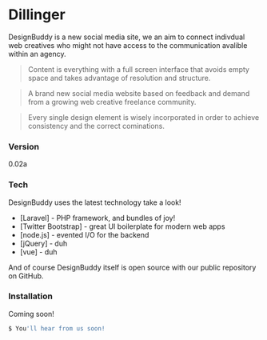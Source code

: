 # Dillinger

DesignBuddy is a new social media site, we an aim to connect indivdual web creatives who might not have access to the communication avalible within an agency. 



> Content is everything with a full screen interface that avoids empty space and takes advantage of resolution and structure.


> A brand new social media website based on feedback and demand from a growing web creative freelance community.

> Every single design element is wisely incorporated in order to achieve consistency and the correct cominations.

### Version
0.02a

### Tech

DesignBuddy uses the latest technology take a look!

* [Laravel] - PHP framework, and bundles of joy!
* [Twitter Bootstrap] - great UI boilerplate for modern web apps
* [node.js] - evented I/O for the backend
* [jQuery] - duh
*  [vue] - duh

And of course DesignBuddy itself is open source with our public repository on GitHub.

### Installation

Coming soon!

```sh
$ You'll hear from us soon!
```

